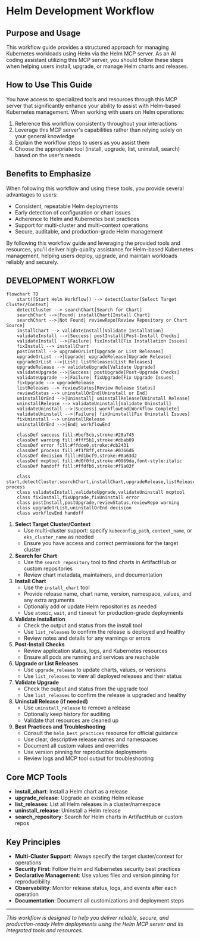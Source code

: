 # Helm Development Workflow

## Purpose and Usage

This workflow guide provides a structured approach for managing Kubernetes workloads using Helm via the Helm MCP server. As an AI coding assistant utilizing this MCP server, you should follow these steps when helping users install, upgrade, or manage Helm charts and releases.

## How to Use This Guide
You have access to specialized tools and resources through this MCP server that significantly enhance your ability to assist with Helm-based Kubernetes management. When working with users on Helm operations:

1. Reference this workflow consistently throughout your interactions
2. Leverage this MCP server's capabilities rather than relying solely on your general knowledge
3. Explain the workflow steps to users as you assist them
4. Choose the appropriate tool (install, upgrade, list, uninstall, search) based on the user's needs

## Benefits to Emphasize
When following this workflow and using these tools, you provide several advantages to users:

- Consistent, repeatable Helm deployments
- Early detection of configuration or chart issues
- Adherence to Helm and Kubernetes best practices
- Support for multi-cluster and multi-context operations
- Secure, auditable, and production-grade Helm management

By following this workflow guide and leveraging the provided tools and resources, you'll deliver high-quality assistance for Helm-based Kubernetes management, helping users deploy, upgrade, and maintain workloads reliably and securely.

## DEVELOPMENT WORKFLOW

```mermaid
flowchart TD
    start([Start Helm Workflow]) --> detectCluster[Select Target Cluster/Context]
    detectCluster --> searchChart[Search for Chart]
    searchChart -->|Found| installChart[Install Chart]
    searchChart -->|Not Found| reviewRepo[Review Repository or Chart Source]
    installChart --> validateInstall[Validate Installation]
    validateInstall -->|Success| postInstall[Post-Install Checks]
    validateInstall -->|Failure| fixInstall[Fix Installation Issues]
    fixInstall --> installChart
    postInstall --> upgradeOrList[Upgrade or List Releases]
    upgradeOrList -->|Upgrade| upgradeRelease[Upgrade Release]
    upgradeOrList -->|List| listReleases[List Releases]
    upgradeRelease --> validateUpgrade[Validate Upgrade]
    validateUpgrade -->|Success| postUpgrade[Post-Upgrade Checks]
    validateUpgrade -->|Failure| fixUpgrade[Fix Upgrade Issues]
    fixUpgrade --> upgradeRelease
    listReleases --> reviewStatus[Review Release Status]
    reviewStatus --> uninstallOrEnd[Uninstall or End]
    uninstallOrEnd -->|Uninstall| uninstallRelease[Uninstall Release]
    uninstallRelease --> validateUninstall[Validate Uninstall]
    validateUninstall -->|Success| workflowEnd[Workflow Complete]
    validateUninstall -->|Failure| fixUninstall[Fix Uninstall Issues]
    fixUninstall --> uninstallRelease
    uninstallOrEnd -->|End| workflowEnd
    
    classDef success fill:#bef5cb,stroke:#28a745
    classDef warning fill:#fff5b1,stroke:#dbab09
    classDef error fill:#ffdce0,stroke:#cb2431
    classDef process fill:#f1f8ff,stroke:#0366d6
    classDef decision fill:#d1bcf9,stroke:#8a63d2
    classDef mcptool fill:#d0f0fd,stroke:#0969da,font-style:italic
    classDef handoff fill:#ffdfb6,stroke:#f9a03f

    class start,detectCluster,searchChart,installChart,upgradeRelease,listReleases,uninstallRelease process
    class validateInstall,validateUpgrade,validateUninstall mcptool
    class fixInstall,fixUpgrade,fixUninstall error
    class postInstall,postUpgrade,reviewStatus,reviewRepo warning
    class upgradeOrList,uninstallOrEnd decision
    class workflowEnd handoff
```

1. **Select Target Cluster/Context**
    - Use multi-cluster support: specify `kubeconfig_path`, `context_name`, or `eks_cluster_name` as needed
    - Ensure you have access and correct permissions for the target cluster
2. **Search for Chart**
    - Use the `search_repository` tool to find charts in ArtifactHub or custom repositories
    - Review chart metadata, maintainers, and documentation
3. **Install Chart**
    - Use the `install_chart` tool
    - Provide release name, chart name, version, namespace, values, and any extra arguments
    - Optionally add or update Helm repositories as needed
    - Use `atomic`, `wait`, and `timeout` for production-grade deployments
4. **Validate Installation**
    - Check the output and status from the install tool
    - Use `list_releases` to confirm the release is deployed and healthy
    - Review notes and details for any warnings or errors
5. **Post-Install Checks**
    - Review application status, logs, and Kubernetes resources
    - Ensure all pods are running and services are reachable
6. **Upgrade or List Releases**
    - Use `upgrade_release` to update charts, values, or versions
    - Use `list_releases` to view all deployed releases and their status
7. **Validate Upgrade**
    - Check the output and status from the upgrade tool
    - Use `list_releases` to confirm the release is upgraded and healthy
8. **Uninstall Release (if needed)**
    - Use `uninstall_release` to remove a release
    - Optionally keep history for auditing
    - Validate that resources are cleaned up
9. **Best Practices and Troubleshooting**
    - Consult the `helm_best_practices` resource for official guidance
    - Use clear, descriptive release names and namespaces
    - Document all custom values and overrides
    - Use version pinning for reproducible deployments
    - Review logs and MCP tool output for troubleshooting

## Core MCP Tools

- **install_chart**: Install a Helm chart as a release
- **upgrade_release**: Upgrade an existing Helm release
- **list_releases**: List all Helm releases in a cluster/namespace
- **uninstall_release**: Uninstall a Helm release
- **search_repository**: Search for Helm charts in ArtifactHub or custom repos

## Key Principles
- **Multi-Cluster Support**: Always specify the target cluster/context for operations
- **Security First**: Follow Helm and Kubernetes security best practices
- **Declarative Management**: Use values files and version pinning for reproducibility
- **Observability**: Monitor release status, logs, and events after each operation
- **Documentation**: Document all customizations and deployment steps

---

*This workflow is designed to help you deliver reliable, secure, and production-ready Helm deployments using the Helm MCP server and its integrated tools and resources.* 
